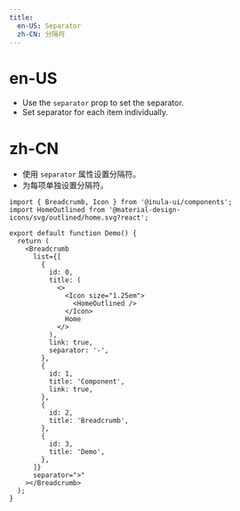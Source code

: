 ```yaml
---
title:
  en-US: Separator
  zh-CN: 分隔符
---
```


# en-US

- Use the `separator` prop to set the separator.
- Set separator for each item individually.

# zh-CN

- 使用 `separator` 属性设置分隔符。
- 为每项单独设置分隔符。

```tsx
import { Breadcrumb, Icon } from '@inula-ui/components';
import HomeOutlined from '@material-design-icons/svg/outlined/home.svg?react';

export default function Demo() {
  return (
    <Breadcrumb
      list={[
        {
          id: 0,
          title: (
            <>
              <Icon size="1.25em">
                <HomeOutlined />
              </Icon>
              Home
            </>
          ),
          link: true,
          separator: '-',
        },
        {
          id: 1,
          title: 'Component',
          link: true,
        },
        {
          id: 2,
          title: 'Breadcrumb',
        },
        {
          id: 3,
          title: 'Demo',
        },
      ]}
      separator=">"
    ></Breadcrumb>
  );
}
```
